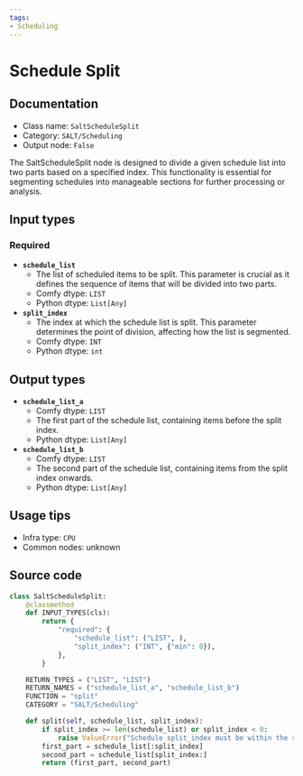 ```yaml
---
tags:
- Scheduling
---
```


# Schedule Split
## Documentation
- Class name: `SaltScheduleSplit`
- Category: `SALT/Scheduling`
- Output node: `False`

The SaltScheduleSplit node is designed to divide a given schedule list into two parts based on a specified index. This functionality is essential for segmenting schedules into manageable sections for further processing or analysis.
## Input types
### Required
- **`schedule_list`**
    - The list of scheduled items to be split. This parameter is crucial as it defines the sequence of items that will be divided into two parts.
    - Comfy dtype: `LIST`
    - Python dtype: `List[Any]`
- **`split_index`**
    - The index at which the schedule list is split. This parameter determines the point of division, affecting how the list is segmented.
    - Comfy dtype: `INT`
    - Python dtype: `int`
## Output types
- **`schedule_list_a`**
    - Comfy dtype: `LIST`
    - The first part of the schedule list, containing items before the split index.
    - Python dtype: `List[Any]`
- **`schedule_list_b`**
    - Comfy dtype: `LIST`
    - The second part of the schedule list, containing items from the split index onwards.
    - Python dtype: `List[Any]`
## Usage tips
- Infra type: `CPU`
- Common nodes: unknown


## Source code
```python
class SaltScheduleSplit:
    @classmethod
    def INPUT_TYPES(cls):
        return {
            "required": {
                "schedule_list": ("LIST", ),
                "split_index": ("INT", {"min": 0}),
            },
        }

    RETURN_TYPES = ("LIST", "LIST")
    RETURN_NAMES = ("schedule_list_a", "schedule_list_b")
    FUNCTION = "split"
    CATEGORY = "SALT/Scheduling"

    def split(self, schedule_list, split_index):
        if split_index >= len(schedule_list) or split_index < 0:
            raise ValueError("Schedule split_index must be within the range of the schedule_list.")
        first_part = schedule_list[:split_index]
        second_part = schedule_list[split_index:]
        return (first_part, second_part)

```
